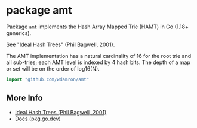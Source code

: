# package amt

Package `amt` implements the Hash Array Mapped Trie (HAMT) in Go (1.18+ generics).

See "Ideal Hash Trees" (Phil Bagwell, 2001).

The AMT implementation has a natural cardinality of 16 for the root trie and all sub-tries;
each AMT level is indexed by 4 hash bits. The depth of a map or set will be on the order of log16(N).

```go
import "github.com/wdamron/amt"
```

## More Info

* [Ideal Hash Trees (Phil Bagwell, 2001)](https://lampwww.epfl.ch/papers/idealhashtrees.pdf)
* [Docs (pkg.go.dev)](https://pkg.go.dev/github.com/wdamron/amt)
